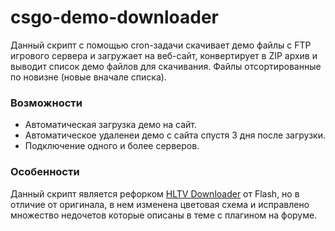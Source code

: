 # csgo-demo-downloader
Данный скрипт с помощью cron-задачи скачивает демо файлы с FTP игрового сервера и загружает на веб-сайт, конвертирует в ZIP архив и 
выводит список демо файлов для скачивания. Файлы отсортированные по новизне (новые вначале списка).

### Возможности
* Автоматическая загрузка демо на сайт.
* Автоматическое удаленеи демо с сайта спустя 3 дня после загрузки.
* Подключение одного и более серверов.

### Особенности
Данный скрипт является рефорком [HLTV Downloader](http://c-s.net.ua/forum/topic51621.html) от Flash, но в отличие от оригинала, в нем 
изменена цветовая схема и исправлено множество недочетов которые описаны в теме с плагином на форуме. 
